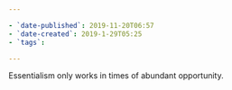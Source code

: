 ```yaml
---

- `date-published`: 2019-11-20T06:57
- `date-created`: 2019-1-29T05:25
- `tags`:

---
```


Essentialism only works in times of abundant opportunity.
